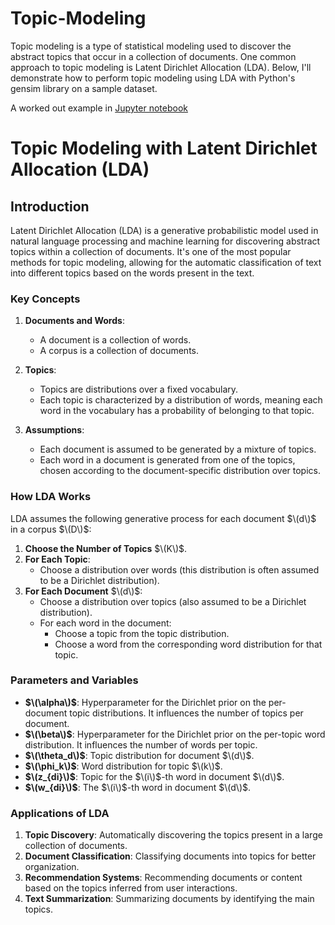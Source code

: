 # Topic-Modeling

Topic modeling is a type of statistical modeling used to discover the abstract topics that occur in a collection of documents. One common approach to topic modeling is Latent Dirichlet Allocation (LDA). Below, I'll demonstrate how to perform topic modeling using LDA with Python's gensim library on a sample dataset.

A worked out example in [Jupyter notebook](https://github.com/BhadraNivedita/Topic-Modeling-in-Python/blob/main/%20Topic%20modeling%20using%20LDA%20to%20classify%20subjects%20in%20a%20collection%20of%20documents.ipynb)


# Topic Modeling with Latent Dirichlet Allocation (LDA)

## Introduction

Latent Dirichlet Allocation (LDA) is a generative probabilistic model used in natural language processing and machine learning for discovering abstract topics within a collection of documents. It's one of the most popular methods for topic modeling, allowing for the automatic classification of text into different topics based on the words present in the text.

### Key Concepts

1. **Documents and Words**:
   - A document is a collection of words.
   - A corpus is a collection of documents.

2. **Topics**:
   - Topics are distributions over a fixed vocabulary.
   - Each topic is characterized by a distribution of words, meaning each word in the vocabulary has a probability of belonging to that topic.

3. **Assumptions**:
   - Each document is assumed to be generated by a mixture of topics.
   - Each word in a document is generated from one of the topics, chosen according to the document-specific distribution over topics.

### How LDA Works

LDA assumes the following generative process for each document $\(d\)$ in a corpus $\(D\)$:

1. **Choose the Number of Topics** $\(K\)$.
2. **For Each Topic**:
   - Choose a distribution over words (this distribution is often assumed to be a Dirichlet distribution).
3. **For Each Document** $\(d\)$:
   - Choose a distribution over topics (also assumed to be a Dirichlet distribution).
   - For each word in the document:
     - Choose a topic from the topic distribution.
     - Choose a word from the corresponding word distribution for that topic.

### Parameters and Variables

- **$\(\alpha\)$**: Hyperparameter for the Dirichlet prior on the per-document topic distributions. It influences the number of topics per document.
- **$\(\beta\)$**: Hyperparameter for the Dirichlet prior on the per-topic word distribution. It influences the number of words per topic.
- **$\(\theta_d\)$**: Topic distribution for document $\(d\)$.
- **$\(\phi_k\)$**: Word distribution for topic $\(k\)$.
- **$\(z_{di}\)$**: Topic for the $\(i\)$-th word in document $\(d\)$.
- **$\(w_{di}\)$**: The $\(i\)$-th word in document $\(d\)$.

### Applications of LDA

1. **Topic Discovery**: Automatically discovering the topics present in a large collection of documents.
2. **Document Classification**: Classifying documents into topics for better organization.
3. **Recommendation Systems**: Recommending documents or content based on the topics inferred from user interactions.
4. **Text Summarization**: Summarizing documents by identifying the main topics.



